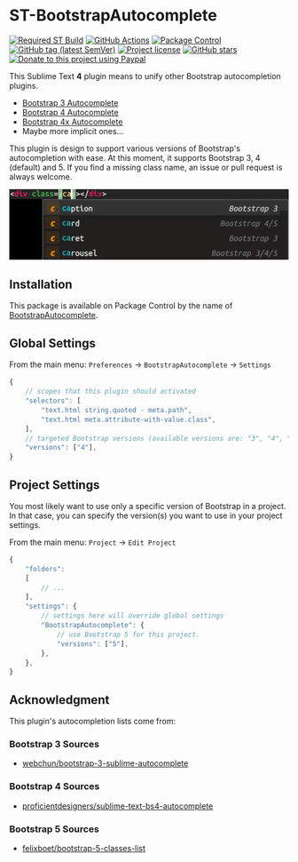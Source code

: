 # ST-BootstrapAutocomplete

[![Required ST Build](https://img.shields.io/badge/ST-4105+-orange.svg?style=flat-square&logo=sublime-text)](https://www.sublimetext.com)
[![GitHub Actions](https://img.shields.io/github/workflow/status/jfcherng-sublime/ST-BootstrapAutocomplete/Main?style=flat-square)](https://github.com/jfcherng-sublime/ST-BootstrapAutocomplete/actions)
[![Package Control](https://img.shields.io/packagecontrol/dt/BootstrapAutocomplete?style=flat-square)](https://packagecontrol.io/packages/BootstrapAutocomplete)
[![GitHub tag (latest SemVer)](https://img.shields.io/github/tag/jfcherng-sublime/ST-BootstrapAutocomplete?style=flat-square&logo=github)](https://github.com/jfcherng-sublime/ST-BootstrapAutocomplete/tags)
[![Project license](https://img.shields.io/github/license/jfcherng-sublime/ST-BootstrapAutocomplete?style=flat-square&logo=github)](https://github.com/jfcherng-sublime/ST-BootstrapAutocomplete/blob/master/LICENSE)
[![GitHub stars](https://img.shields.io/github/stars/jfcherng-sublime/ST-BootstrapAutocomplete?style=flat-square&logo=github)](https://github.com/jfcherng-sublime/ST-BootstrapAutocomplete/stargazers)
[![Donate to this project using Paypal](https://img.shields.io/badge/paypal-donate-blue.svg?style=flat-square&logo=paypal)](https://www.paypal.me/jfcherng/5usd)

This Sublime Text **4** plugin means to unify other Bootstrap autocompletion plugins.

- [Bootstrap 3 Autocomplete](https://packagecontrol.io/packages/Bootstrap%203%20Autocomplete)
- [Bootstrap 4 Autocomplete](https://packagecontrol.io/packages/Bootstrap%204%20Autocomplete)
- [Bootstrap 4x Autocomplete](https://packagecontrol.io/packages/Bootstrap%204x%20Autocomplete)
- Maybe more implicit ones...

This plugin is design to support various versions of Bootstrap's autocompletion with ease.
At this moment, it supports Bootstrap 3, 4 (default) and 5. If you find a missing class name,
an issue or pull request is always welcome.

![screenshot-st4](https://raw.githubusercontent.com/jfcherng-sublime/ST-BootstrapAutocomplete/main/docs/screenshot-st4.png)

## Installation

This package is available on Package Control by the name of [BootstrapAutocomplete](https://packagecontrol.io/packages/BootstrapAutocomplete).

## Global Settings

From the main menu: `Preferences` -> `BootstrapAutocomplete` -> `Settings`

```js
{
    // scopes that this plugin should activated
    "selectors": [
        "text.html string.quoted - meta.path",
        "text.html meta.attribute-with-value.class",
    ],
    // targeted Bootstrap versions (available versions are: "3", "4", "5")
    "versions": ["4"],
}
```

## Project Settings

You most likely want to use only a specific version of Bootstrap in a project.
In that case, you can specify the version(s) you want to use in your project settings.

From the main menu: `Project` -> `Edit Project`

```js
{
    "folders":
    [
        // ...
    ],
    "settings": {
        // settings here will override global settings
        "BootstrapAutocomplete": {
            // use Bootstrap 5 for this project.
            "versions": ["5"],
        },
    },
}
```

## Acknowledgment

This plugin's autocompletion lists come from:

### Bootstrap 3 Sources

- [webchun/bootstrap-3-sublime-autocomplete](https://github.com/webchun/bootstrap-3-sublime-autocomplete/blob/b120b45677c31c1530df8a444fe0e4e18d72a555/bootstrap_3_autocomplete.py#L5)

### Bootstrap 4 Sources

- [proficientdesigners/sublime-text-bs4-autocomplete](https://github.com/proficientdesigners/sublime-text-bs4-autocomplete/blob/5f52ecd3724f61922d2fc73085023c7f421e9615/bootstrap_4_autocomplete.py#L4)

### Bootstrap 5 Sources

- [felixboet/bootstrap-5-classes-list](https://gist.github.com/felixboet/3ea836c3fac11b3ddb3efbddab17e957)
